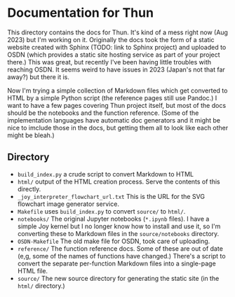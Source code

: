 # Documentation for Thun

This directory contains the docs for Thun.  It's kind of a mess right now
(Aug 2023) but I'm working on it.  Originally the docs took the form of a
static website created with Sphinx (TODO: link to Sphinx project) and
uploaded to OSDN (which provides a static site hosting service as part of
your project there.)  This was great, but recently I've been having
little troubles with reaching OSDN.  It seems weird to have issues in
2023 (Japan's not that far away?) but there it is.

Now I'm trying a simple collection of Markdown files which get converted
to HTML by a simple Python script (the reference pages still use Pandoc.)
I want to have a few pages covering Thun project itself, but most of the
docs should be the notebooks and the function reference.  (Some of the
implementation languages have automatic doc generators and it might be
nice to imclude those in the docs, but getting them all to look like each
other might be bleah.)

## Directory

- `build_index.py` a crude script to convert Markdown to HTML
- `html/` output of the HTML creation process.  Serve the contents of
  this directly.
- `_joy_interpreter_flowchart_url.txt`  This is the URL for the SVG
  flowchart image generator service. 
- `Makefile`  uses `build_index.py` to convert `source/` to `html/`.
- `notebooks/` The original Jupyter notebooks (`*.ipynb` files).  I have
  a simple Joy kernel but I no longer know how to install and use it, so
  I'm converting these to Markdown files in the `source/notebooks`
  directory.
- `OSDN-Makefile` The old make file for OSDN, took care of uploading.
- `reference/` The function reference docs.  Some of these are out of
  date (e,g, some of the names of functions have changed.)  There's a
  script to convert the separate per-function Markdown files into a
  single-page HTML file.
- `source/`  The new source directory for generating the static site (in
  the `html/` directory.)

